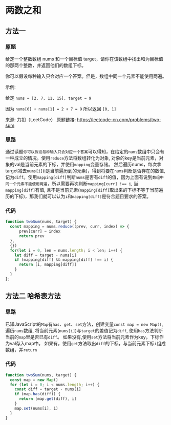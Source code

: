 # 两数之和

## 方法一

### 原题

给定一个整数数组 nums 和一个目标值 target，请你在该数组中找出和为目标值的那两个整数，并返回他们的数组下标。

你可以假设每种输入只会对应一个答案。但是，数组中同一个元素不能使用两遍。

示例:

给定 `nums = [2, 7, 11, 15], target = 9`

因为 `nums[0] + nums[1] = 2 + 7 = 9`
所以返回 `[0, 1]`

来源: 力扣（LeetCode）
原题链接: https://leetcode-cn.com/problems/two-sum

### 思路

通过读题`你可以假设每种输入只会对应一个答案`可以得知，在给定的`nums`数组中只会有一种成立的情况。使用`reduce`方法将数组转化为对象,  对象的key是当前元素，对象的val是当前元素的下标，并使用`mapping`变量存储。
然后遍历nums，每次拿target减去`nums[i]`(i是当前遍历到的元素)，得到将要在`nums`判断是否存在的数值, 记为`diff`。使用`mapping[diff]`判断`nums`是否有`diff`的值，因为上面有说到`数组中同一个元素不能使用两遍`，所以需要再次判断`mapping[curr] !== i`,
当`mapping[diff]`有值, 且不是当前元素(`mapping[diff]`取出来的下标不等于当前遍历的下标)，那我们就可以认为`i`和`mapping[diff]`是符合题目要求的答案。

### 代码
```js
function twoSum(nums, target) {
  const mapping = nums.reduce((prev, curr, index) => {
      prev[curr] = index
      return prev
  },
  {})
  for(let i = 0, len = nums.length; i < len; i++) {
    let diff = target - nums[i]
    if (mapping[diff] && mapping[diff] !== i) {
      return [i, mapping[diff]]
    }
  }
};
```

## 方法二 哈希表方法

### 思路
已知JavaScript的`Map`有`has`、`get`、`set`方法，创建变量`const map = new Map()`, 遍历`nums`数组, 将当前元素(`nums[i]`)与`target`的差值记为`diff`, 使用`has`方法判断当前的`map`里是否已有`diff`。
如果没有,使用`set`方法将当前元素作为key，下标作为val存入map中。 如果有，使用`get`方法取出`diff`的下标，与当前元素下标`i`组成数组，并`return`

### 代码
```js
function twoSum(nums, target) {
  const map = new Map()
  for (let i = 0; i < nums.length; i++) {
    const diff = target - nums[i]
    if (map.has(diff)) {
      return [map.get(diff), i]
    }
    map.set(nums[i], i)
  }
}
```
